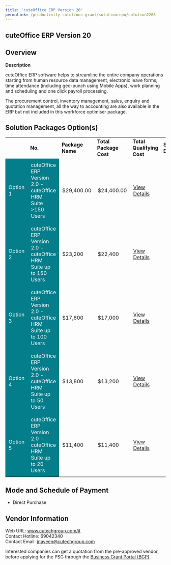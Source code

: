 ```yaml
---
title: 'cuteOffice ERP Version 20'
permalink: /productivity-solutions-grant/solutionrepo/solution2208
---
```


## cuteOffice ERP Version 20

## Overview

**Description**

cuteOffice ERP software helps to streamline the entire company operations starting from human resource data management, electronic leave forms, time attendance (including geo-punch using Mobile Apps), work planning and scheduling and one click payroll processing. 

The procurement control, inventory management, sales, enquiry and quotation management, all the way to accounting are also available in the ERP but not included in this workforce optimiser package.

## Solution Packages Option(s)

<table>
<th>
<td><b>No.</b></td>
<td><b>Package Name</b></td>
<td><b>Total Package Cost</b></td>
<td><b>Total Qualifying Cost</b></td>
<td><b>Solution Details</b></td>
</th>
<tr>
<td style='padding: 10px; background-color: #037E8A; color: #FFFFFF;'>Option 1</td>
<td style='padding: 10px; background-color: #037E8A; color: #FFFFFF;'>cuteOffice ERP Version 2.0 - cuteOffice HRM Suite >150 Users</td>
<td style='padding: 10px;'>$29,400.00</td>
<td style='padding: 10px;'>$24,400.00</td>
<td style='padding: 10px;'><a href='https://www.gobusiness.gov.sg/images/psg/CutechInfocomm20200803_Desensitised_Annex_3_Part_1.pdf' target='_blank'>View Details</a></td>
</tr>
<tr>
<td style='padding: 10px; background-color: #037E8A; color: #FFFFFF;'>Option 2</td>
<td style='padding: 10px; background-color: #037E8A; color: #FFFFFF;'>cuteOffice ERP Version 2.0 - cuteOffice HRM Suite up to 150 Users</td>
<td style='padding: 10px;'>$23,200</td>
<td style='padding: 10px;'>$22,400</td>
<td style='padding: 10px;'><a href='https://www.gobusiness.gov.sg/images/psg/CutechInfocomm20200803_Desensitised_Annex_3_Part_2.pdf' target='_blank'>View Details</a></td>
</tr>
<tr>
<td style='padding: 10px; background-color: #037E8A; color: #FFFFFF;'>Option 3</td>
<td style='padding: 10px; background-color: #037E8A; color: #FFFFFF;'>cuteOffice ERP Version 2.0 - cuteOffice HRM Suite up to 100 Users</td>
<td style='padding: 10px;'>$17,600</td>
<td style='padding: 10px;'>$17,000</td>
<td style='padding: 10px;'><a href='https://www.gobusiness.gov.sg/images/psg/CutechInfocomm20200803_Desensitised_Annex_3_Part_3.pdf' target='_blank'>View Details</a></td>
</tr>
<tr>
<td style='padding: 10px; background-color: #037E8A; color: #FFFFFF;'>Option 4</td>
<td style='padding: 10px; background-color: #037E8A; color: #FFFFFF;'>cuteOffice ERP Version 2.0 - cuteOffice HRM Suite up to 50 Users</td>
<td style='padding: 10px;'>$13,800</td>
<td style='padding: 10px;'>$13,200</td>
<td style='padding: 10px;'><a href='https://www.gobusiness.gov.sg/images/psg/CutechInfocomm20200803_Desensitised_Annex_3_Part_4.pdf' target='_blank'>View Details</a></td>
</tr>
<tr>
<td style='padding: 10px; background-color: #037E8A; color: #FFFFFF;'>Option 5</td>
<td style='padding: 10px; background-color: #037E8A; color: #FFFFFF;'>cuteOffice ERP Version 2.0 - cuteOffice HRM Suite up to 20 Users</td>
<td style='padding: 10px;'>$11,400</td>
<td style='padding: 10px;'>$11,400</td>
<td style='padding: 10px;'><a href='https://www.gobusiness.gov.sg/images/psg/CutechInfocomm20200803_Desensitised_Annex_3_Part_5.pdf' target='_blank'>View Details</a></td>
</tr>
</table>

## Mode and Schedule of Payment

 - Direct Purchase

## Vendor Information

 Web URL: www.cutechgroup.com/it <br>Contact Hotline: 69042340 <br>Contact Email: jnaveen@cutechgroup.com <br>

Interested companies can get a quotation from the pre-approved vendor, before applying for the PSG through the <a href='https://www.businessgrants.gov.sg/' target='_blank' rel='noopener'>Business Grant Portal (BGP)</a>.

<script src="/jquery/resize-tables.js"></script>
